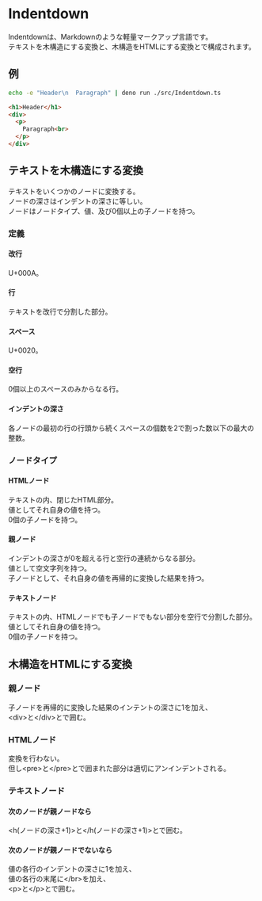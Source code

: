 # Indentdown

Indentdownは、Markdownのような軽量マークアップ言語です。\
テキストを木構造にする変換と、木構造をHTMLにする変換とで構成されます。

## 例

```sh
echo -e "Header\n  Paragraph" | deno run ./src/Indentdown.ts
```

```html
<h1>Header</h1>
<div>
  <p>
    Paragraph<br>
  </p>
</div>
```

## テキストを木構造にする変換

テキストをいくつかのノードに変換する。\
ノードの深さはインデントの深さに等しい。\
ノードはノードタイプ、値、及び0個以上の子ノードを持つ。

### 定義

#### 改行

U+000A。

#### 行

テキストを改行で分割した部分。

#### スペース

U+0020。

#### 空行

0個以上のスペースのみからなる行。

#### インデントの深さ

各ノードの最初の行の行頭から続くスペースの個数を2で割った数以下の最大の整数。

### ノードタイプ

#### HTMLノード

テキストの内、閉じたHTML部分。\
値としてそれ自身の値を持つ。\
0個の子ノードを持つ。

#### 親ノード

インデントの深さが0を超える行と空行の連続からなる部分。\
値として空文字列を持つ。\
子ノードとして、それ自身の値を再帰的に変換した結果を持つ。

#### テキストノード

テキストの内、HTMLノードでも子ノードでもない部分を空行で分割した部分。\
値としてそれ自身の値を持つ。\
0個の子ノードを持つ。

## 木構造をHTMLにする変換

### 親ノード

子ノードを再帰的に変換した結果のインテントの深さに1を加え、\
&lt;div&gt;と&lt;/div&gt;とで囲む。

### HTMLノード

変換を行わない。\
但し&lt;pre&gt;と&lt;/pre&gt;とで囲まれた部分は適切にアンインデントされる。

### テキストノード

#### 次のノードが親ノードなら

&lt;h(ノードの深さ+1)&gt;と&lt;/h(ノードの深さ+1)&gt;とで囲む。

#### 次のノードが親ノードでないなら

値の各行のインデントの深さに1を加え、\
値の各行の末尾に&lt;/br&gt;を加え、\
&lt;p&gt;と&lt;/p&gt;とで囲む。
